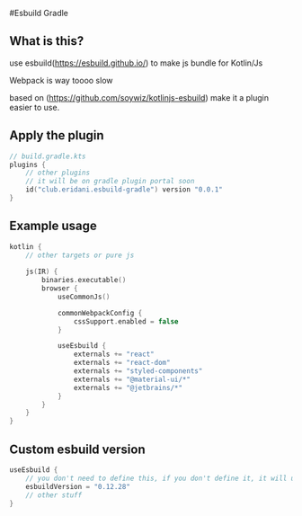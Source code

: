 #Esbuild Gradle

## What is this?
use esbuild(https://esbuild.github.io/) to make js bundle for Kotlin/Js

Webpack is way toooo slow

based on (https://github.com/soywiz/kotlinjs-esbuild)
make it a plugin easier to use.

## Apply the plugin
```kotlin
// build.gradle.kts
plugins {
    // other plugins
    // it will be on gradle plugin portal soon
    id("club.eridani.esbuild-gradle") version "0.0.1"
}
```


## Example usage
```kotlin
kotlin {
    // other targets or pure js
    
    js(IR) {
        binaries.executable()
        browser {
            useCommonJs()

            commonWebpackConfig {
                cssSupport.enabled = false
            }

            useEsbuild {
                externals += "react"
                externals += "react-dom"
                externals += "styled-components"
                externals += "@material-ui/*"
                externals += "@jetbrains/*"
            }
        }
    }
}
```

## Custom esbuild version
```kotlin
useEsbuild {
    // you don't need to define this, if you don't define it, it will use the default one
    esbuildVersion = "0.12.28"
    // other stuff
}
```

